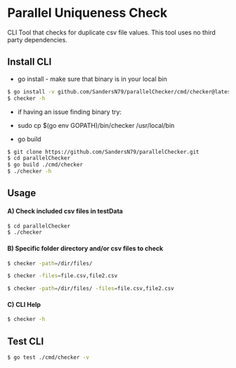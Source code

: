 # Parallel Uniqueness Check
CLI Tool that checks for duplicate csv file values. This tool uses no third party dependencies.

## Install CLI
* go install - make sure that binary is in your local bin
```bash
$ go install -v github.com/SandersN79/parallelChecker/cmd/checker@latest
$ checker -h
```
* if having an issue finding binary try:
* sudo cp $(go env GOPATH)/bin/checker /usr/local/bin

* go build
```bash
$ git clone https://github.com/SandersN79/parallelChecker.git
$ cd parallelChecker
$ go build ./cmd/checker
$ ./checker -h
```

## Usage
#### A) Check included csv files in testData
```bash
$ cd parallelChecker
$ ./checker
```
#### B) Specific folder directory and/or csv files to check
```bash
$ checker -path=/dir/files/
```
```bash
$ checker -files=file.csv,file2.csv
```
```bash
$ checker -path=/dir/files/ -files=file.csv,file2.csv
```

#### C) CLI Help
```bash
$ checker -h 
```

## Test CLI
```bash
$ go test ./cmd/checker -v
```
